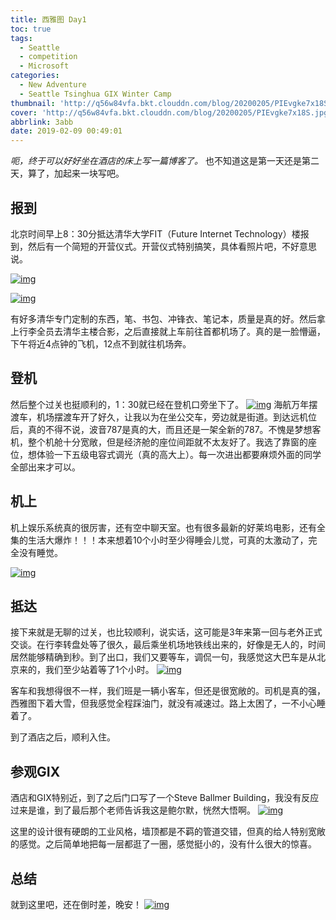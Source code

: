 ```yaml
---
title: 西雅图 Day1
toc: true
tags:
  - Seattle
  - competition
  - Microsoft
categories:
  - New Adventure
  - Seattle Tsinghua GIX Winter Camp
thumbnail: 'http://q56w84vfa.bkt.clouddn.com/blog/20200205/PIEvgke7x18S.jpg'
cover: 'http://q56w84vfa.bkt.clouddn.com/blog/20200205/PIEvgke7x18S.jpg'
abbrlink: 3abb
date: 2019-02-09 00:49:01
---
```


*呃，终于可以好好坐在酒店的床上写一篇博客了。*
也不知道这是第一天还是第二天，算了，加起来一块写吧。

## 报到

北京时间早上8：30分抵达清华大学FIT（Future Internet Technology）楼报到，然后有一个简短的开营仪式。开营仪式特别搞笑，具体看照片吧，不好意思说。

[![img](https://ws1.sinaimg.cn/large/006N1muNly1g01aosv0lyj33402c0b2c.jpg)](https://ws1.sinaimg.cn/large/006N1muNly1g01aosv0lyj33402c0b2c.jpg)

[![img](https://ws1.sinaimg.cn/large/006N1muNly1g01assefzlj33402c0x6r.jpg)](https://ws1.sinaimg.cn/large/006N1muNly1g01assefzlj33402c0x6r.jpg)



有好多清华专门定制的东西，笔、书包、冲锋衣、笔记本，质量是真的好。然后拿上行李全员去清华主楼合影，之后直接就上车前往首都机场了。真的是一脸懵逼，下午将近4点钟的飞机，12点不到就往机场奔。

## 登机

然后整个过关也挺顺利的，1：30就已经在登机口旁坐下了。
[![img](https://ooo.0o0.ooo/2019/02/10/5c5fc1a5505d0.jpg)](https://ooo.0o0.ooo/2019/02/10/5c5fc1a5505d0.jpg)
海航万年摆渡车，机场摆渡车开了好久，让我以为在坐公交车，旁边就是街道。到达远机位后，真的不得不说，波音787是真的大，而且还是一架全新的787。不愧是梦想客机，整个机舱十分宽敞，但是经济舱的座位间距就不太友好了。我选了靠窗的座位，想体验一下五级电容式调光（真的高大上）。每一次进出都要麻烦外面的同学全部出来才可以。

## 机上

机上娱乐系统真的很厉害，还有空中聊天室。也有很多最新的好莱坞电影，还有全集的生活大爆炸！！！本来想着10个小时至少得睡会儿觉，可真的太激动了，完全没有睡觉。

[![img](https://ooo.0o0.ooo/2019/02/10/5c5fc56dd35e6.jpg)](https://ooo.0o0.ooo/2019/02/10/5c5fc56dd35e6.jpg)

## 抵达

接下来就是无聊的过关，也比较顺利，说实话，这可能是3年来第一回与老外正式交谈。在行李转盘处等了很久，最后乘坐机场地铁线出来的，好像是无人的，时间居然能够精确到秒。到了出口，我们又要等车，调侃一句，我感觉这大巴车是从北京来的，我们至少站着等了1个小时。
[![img](https://ooo.0o0.ooo/2019/02/10/5c5fc59218719.jpg)](https://ooo.0o0.ooo/2019/02/10/5c5fc59218719.jpg)

客车和我想得很不一样，我们班是一辆小客车，但还是很宽敞的。司机是真的强，西雅图下着大雪，但我感觉全程踩油门，就没有减速过。路上太困了，一不小心睡着了。

到了酒店之后，顺利入住。

## 参观GIX

酒店和GIX特别近，到了之后门口写了一个Steve Ballmer Building，我没有反应过来是谁，到了最后那个老师告诉我这是鲍尔默，恍然大悟啊。
[![img](https://ooo.0o0.ooo/2019/02/10/5c5fc5c00f387.jpg)](https://ooo.0o0.ooo/2019/02/10/5c5fc5c00f387.jpg)

这里的设计很有硬朗的工业风格，墙顶都是不羁的管道交错，但真的给人特别宽敞的感觉。之后简单地把每一层都逛了一圈，感觉挺小的，没有什么很大的惊喜。

## 总结

就到这里吧，还在倒时差，晚安！
[![img](https://ooo.0o0.ooo/2019/02/10/5c5fc5f99ccb5.jpg)](https://ooo.0o0.ooo/2019/02/10/5c5fc5f99ccb5.jpg)